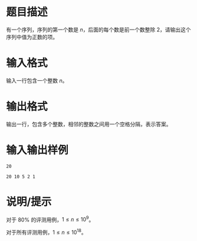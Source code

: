 # 题目描述

有一个序列，序列的第一个数是 $n$，后面的每个数是前一个数整除 $2$，请输出这个序列中值为正数的项。

# 输入格式

输入一行包含一个整数 $n$。

# 输出格式

输出一行，包含多个整数，相邻的整数之间用一个空格分隔，表示答案。

# 输入输出样例

```input1
20
```

```output1
20 10 5 2 1
```

# 说明/提示

对于 $80 \%$ 的评测用例，$1 \leq n \leq {10}^9$。

对于所有评测用例，$1 \leq n \leq {10}^{18}$。

